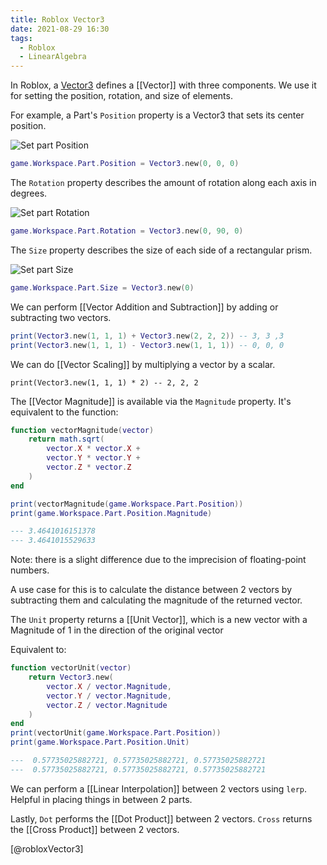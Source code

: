 ```yaml
---
title: Roblox Vector3
date: 2021-08-29 16:30
tags:
  - Roblox
  - LinearAlgebra
---
```


In Roblox, a [Vector3](https://developer.roblox.com/en-us/api-reference/datatype/Vector3) defines a [[Vector]] with three components. We use it for setting the position, rotation, and size of elements.

For example, a Part's `Position` property is a Vector3 that sets its center position.

![Set part Position](/_media/roblox-set-part-position-vector3.gif)

```lua
game.Workspace.Part.Position = Vector3.new(0, 0, 0)
```

The `Rotation` property describes the amount of rotation along each axis in degrees.

![Set part Rotation](/_media/roblox-set-part-rotation-vector3.gif)

```lua
game.Workspace.Part.Rotation = Vector3.new(0, 90, 0)
```

The `Size` property describes the size of each side of a rectangular prism.

![Set part Size](/_media/roblox-set-part-size-vector3.gif)

```lua
game.Workspace.Part.Size = Vector3.new(0)
```

We can perform [[Vector Addition and Subtraction]] by adding or subtracting two vectors.

```lua
print(Vector3.new(1, 1, 1) + Vector3.new(2, 2, 2)) -- 3, 3 ,3
print(Vector3.new(1, 1, 1) - Vector3.new(1, 1, 1)) -- 0, 0, 0
```

We can do [[Vector Scaling]] by multiplying a vector by a scalar.

```
print(Vector3.new(1, 1, 1) * 2) -- 2, 2, 2
```

The [[Vector Magnitude]] is available via the `Magnitude` property.  It's equivalent to the function:

```lua
function vectorMagnitude(vector)
    return math.sqrt(
        vector.X * vector.X +
        vector.Y * vector.Y +
        vector.Z * vector.Z
    )
end

print(vectorMagnitude(game.Workspace.Part.Position))
print(game.Workspace.Part.Position.Magnitude)

--- 3.4641016151378
--- 3.4641015529633 
```

Note: there is a slight difference due to the imprecision of floating-point numbers.

A use case for this is to calculate the distance between 2 vectors by subtracting them and calculating the magnitude of the returned vector.

The `Unit` property returns a [[Unit Vector]], which is a new vector with a Magnitude of 1 in the direction of the original vector

Equivalent to:

```lua
function vectorUnit(vector)
    return Vector3.new(
        vector.X / vector.Magnitude,
        vector.Y / vector.Magnitude,
        vector.Z / vector.Magnitude
    )
end
print(vectorUnit(game.Workspace.Part.Position))
print(game.Workspace.Part.Position.Unit)

---  0.57735025882721, 0.57735025882721, 0.57735025882721
---  0.57735025882721, 0.57735025882721, 0.57735025882721
```

We can perform a [[Linear Interpolation]] between 2 vectors using `lerp`. Helpful in placing things in between 2 parts.

Lastly, `Dot` performs the [[Dot Product]] between 2 vectors. `Cross` returns the [[Cross Product]] between 2 vectors.

[@robloxVector3]